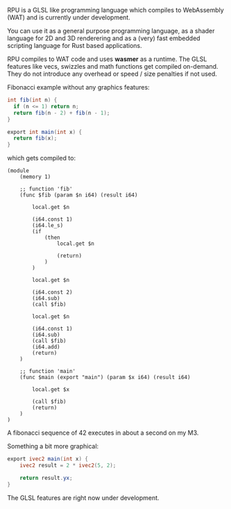 RPU is a GLSL like programming language which compiles to WebAssembly (WAT) and is currently under development.

You can use it as a general purpose programming language, as a shader language for 2D and 3D renderering and as a (very) fast embedded scripting language for Rust based applications.

RPU compiles to WAT code and uses **wasmer** as a runtime. The GLSL features like vecs, swizzles and math functions get compiled on-demand. They do not introduce any overhead or speed / size penalties if not used.

Fibonacci example without any graphics features:

```glsl
int fib(int n) {
  if (n <= 1) return n;
  return fib(n - 2) + fib(n - 1);
}

export int main(int x) {
  return fib(x);
}
```

which gets compiled to:

```wasm
(module
    (memory 1)

    ;; function 'fib'
    (func $fib (param $n i64) (result i64)

        local.get $n

        (i64.const 1)
        (i64.le_s)
        (if
            (then
                local.get $n

                (return)
            )
        )

        local.get $n

        (i64.const 2)
        (i64.sub)
        (call $fib)

        local.get $n

        (i64.const 1)
        (i64.sub)
        (call $fib)
        (i64.add)
        (return)
    )

    ;; function 'main'
    (func $main (export "main") (param $x i64) (result i64)

        local.get $x

        (call $fib)
        (return)
    )
)
```

A fibonacci sequence of 42 executes in about a second on my M3.

Something a bit more graphical:

```glsl
export ivec2 main(int x) {
    ivec2 result = 2 * ivec2(5, 2);

    return result.yx;
}
```

The GLSL features are right now under development.
